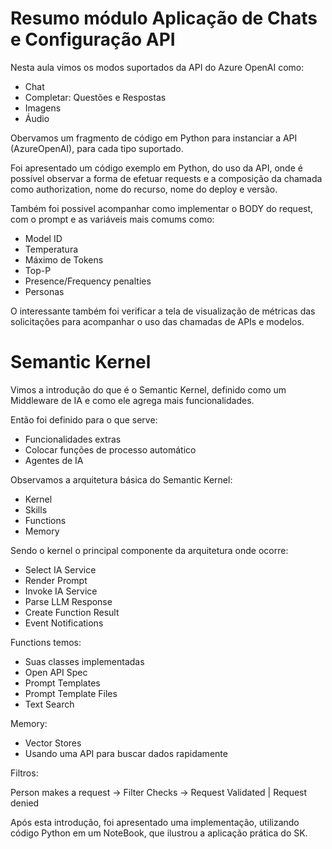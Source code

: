 # Resumo módulo Aplicação de Chats e Configuração API

Nesta aula vimos os modos suportados da API do Azure OpenAI como:

- Chat
- Completar: Questões e Respostas
- Imagens
- Áudio

Obervamos um fragmento de código em Python para instanciar a API (AzureOpenAI), para cada tipo suportado.

Foi apresentado um código exemplo em Python, do uso da API, onde é possível observar a forma de efetuar requests e a composição da chamada
como authorization, nome do recurso, nome do deploy e versão.

Também foi possivel acompanhar como implementar o BODY do request, com o prompt e as variáveis mais comums como:

- Model ID
- Temperatura
- Máximo de Tokens
- Top-P
- Presence/Frequency penalties
- Personas

O interessante também foi verificar a tela de visualização de métricas das solicitações para acompanhar o uso das chamadas de APIs e modelos.

# Semantic Kernel

Vimos a introdução do que é o Semantic Kernel, definido como um Middleware de IA e como ele agrega mais funcionalidades.

Então foi definido para o que serve:

- Funcionalidades extras
- Colocar funções de processo automático
- Agentes de IA

Observamos a arquitetura básica do Semantic Kernel:

- Kernel
- Skills
- Functions
- Memory

Sendo o kernel o principal componente da arquitetura onde ocorre:

- Select IA Service
- Render Prompt
- Invoke IA Service
- Parse LLM Response
- Create Function Result
- Event Notifications

Functions temos:

- Suas classes implementadas
- Open API Spec
- Prompt Templates
- Prompt Template Files
- Text Search

Memory:

- Vector Stores
- Usando uma API para buscar dados rapidamente

Filtros:

Person makes a request -> Filter Checks -> Request Validated | Request denied

Após esta introdução, foi apresentado uma implementação, utilizando código Python em um NoteBook,
que ilustrou a aplicação prática do SK. 
  



